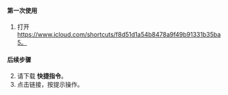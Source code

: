 #### 第一次使用
1. 打开 https://www.icloud.com/shortcuts/f8d51d1a54b8478a9f49b91331b35ba5。

#### 后续步骤
2. 请下载 **快捷指令**。
3. 点击链接，按提示操作。